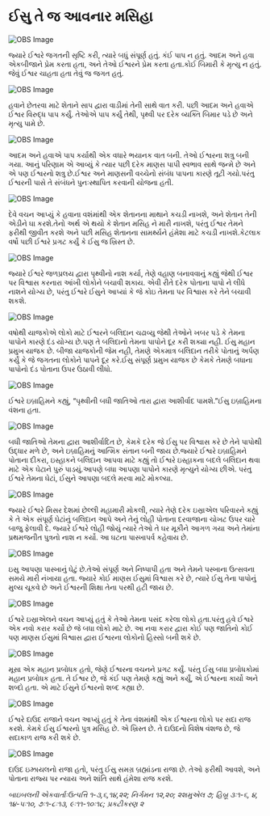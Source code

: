 # ઈસુ તે જ આવનાર મસિહા

![OBS Image](https://cdn.door43.org/obs/jpg/360px/obs-en-48-01.jpg)

જ્યારે ઈશ્વરે જગતની સૃષ્ટિ કરી, ત્યારે બધું સંપૂર્ણ હતું. કંઈ પાપ ન હતું. આદમ અને હવા એકબીજાને પ્રેમ કરતા હતા, અને તેઓ ઈશ્વરને પ્રેમ કરતા હતા.કોઈ બિમારી કે મૃત્યુ ન હતું. જેવું ઈશ્વર ચાહતા હતા તેવું જ જગત હતું.

![OBS Image](https://cdn.door43.org/obs/jpg/360px/obs-en-48-02.jpg)

હવાને છેતરવા માટે શેતાને સાપ દ્વારા વાડીમાં તેની સાથે વાત કરી. પછી આદમ અને હવાએ ઈશ્વર વિરુદ્ધ પાપ કર્યું. તેઓએ પાપ કર્યું તેથી, પૃથ્વી પર દરેક વ્યક્તિ બિમાર પડે છે અને મૃત્યુ પામે છે.

![OBS Image](https://cdn.door43.org/obs/jpg/360px/obs-en-48-03.jpg)

આદમ અને હવાએ પાપ કર્યાથી એક વધારે ભયાનક વાત બની. તેઓ ઈશ્વરના શત્રુ બની ગયા. આનું પરિણામ એ આવ્યું કે ત્યાર પછી દરેક માણસ પાપી સ્વભાવ સાથે જન્મે છે અને એ પણ ઈશ્વરનો શત્રુ છે.ઈશ્વર અને માણસની વચ્ચેનો સંબંધ પાપના કારણે તૂટી ગયો.પરંતુ ઈશ્વરની પાસે તે સંબંધને પુનઃસ્થાપિત કરવાની યોજના હતી. 

![OBS Image](https://cdn.door43.org/obs/jpg/360px/obs-en-48-04.jpg)

દેવે વચન આપ્યું કે હવાના વશંમાંથી એક શેતાનના માથાને કચડી નાખશે, અને શેતાન તેની એડીને ઘા કરશે.તેનો અર્થ એ થયો કે શેતાન મસિહ ને મારી નાખશે, પરંતુ ઈશ્વર તેમને ફરીથી જીવીત કરશે અને પછી મસિહ શેતાનના સામર્થ્યને હંમેશા માટે કચડી નાખશે.કેટલાક વર્ષો પછી ઈશ્વરે પ્રગટ કર્યું કે ઈસુ જ ખ્રિસ્ત છે.

![OBS Image](https://cdn.door43.org/obs/jpg/360px/obs-en-48-05.jpg)

જ્યારે ઈશ્વરે જળપ્રલય દ્વારા પૃથ્વીનો નાશ કર્યા, તેણે વહાણ બનાવવાનું કહ્યું જેથી ઈશ્વર પર વિશ્વાસ કરનારા આંખી લોકોને બચાવી શકાય. એવી રીતે દરેક પોતાના પાપો ને લીધે નાશને યોગ્ય છે, પરંતુ ઈશ્વરે ઈસુને આપ્યાં કે જે કોઇ તેમના પર વિશ્વાસ કરે તેને બચાવી શકશે.

![OBS Image](https://cdn.door43.org/obs/jpg/360px/obs-en-48-06.jpg)

વષોથી યાજકોએ લોકો માટે ઈશ્વરને બલિદાન ચઢાવ્યુ જેથી તેઓને ખબર પડે કે તેમના પાપોને કારણે દંડ યોગ્ય છે.પણ તે બલિદાનો તેમના પાપોને દૂર કરી શક્યા નહી. ઈસુ મહાન પ્રમુખ યાજક છે. બીજા યાજકોની જેમ નહી, તેમણે એકમાત્ર બલિદાન તરીકે પોતાનું અર્પણ કર્યું કે જે જગતના લોકોને પાપને દૂર કરે.ઈસુ સંપૂર્ણ પ્રમુખ યાજક છે કેમકે તેમણે બધાના પાપોનો દંડ પોતાના ઉપર ઉઠાવી લીધો.

![OBS Image](https://cdn.door43.org/obs/jpg/360px/obs-en-48-07.jpg)

ઈશ્વરે ઇબ્રાહિમને કહ્યું, “પૃથ્વીની બધી જાતિઓ તારા દ્વારા આશીર્વાદ પામશે.”ઈસુ ઇબ્રાહિમના વંશના હતા. 

![OBS Image](https://cdn.door43.org/obs/jpg/360px/obs-en-48-08.jpg)

બધી જાતિઓ તેમના દ્વારા આશીર્વાદિત છે, કેમકે દરેક જે ઈસુ પર વિશ્વાસ કરે છે તેને પાપોથી ઉદ્ધાર મળે છે, અને ઇબ્રાહિમનું આત્મિક સંતાન બની જાય છે.જ્યારે ઈશ્વરે ઇબ્રાહિમને પોતાના દીકરા, ઇસ્હાકને બલિદાન આપવા માટે કહ્યું તો ઈશ્વરે ઇસ્હાકના બદલે બલિદાન થવા માટે એક ઘેટાને પુરું પાડયું.આપણે બધા આપણા પાપોને કારણે મૃત્યુને યોગ્ય છીએ. પરંતુ ઈશ્વરે તેમના ઘેટાં, ઈસુને આપણા બદલે મરવા માટે મોકલ્યા.

![OBS Image](https://cdn.door43.org/obs/jpg/360px/obs-en-48-09.jpg)

જ્યારે ઈશ્વરે મિસર દેશમાં છેલ્લી મહામારી મોકલી, ત્યારે તેણે દરેક  ઇસ્રાએલ પરિવારને કહ્યું કે તે એક સંપૂર્ણ ઘેટાંનું બલિદાન આપે અને તેનું લોહી પોતાના દરવાજાના ચોખટ ઉપર ચારે બાજુ ફેલાવી દે. જ્યારે ઈશ્વરે લોહી જોયું ત્યારે તેઓ તે ઘર મૂકીને આગળ ગયા અને તેમાંના પ્રથમજનીત પુત્રનો નાશ ન કર્યો. આ ઘટના પાસ્ખાપર્વ કહેવાય છે.

![OBS Image](https://cdn.door43.org/obs/jpg/360px/obs-en-48-10.jpg)

ઇસુ આપણા પાસ્ખાનું ઘેટું છે.તેઓ સંપૂર્ણ અને નિષ્પાપી હતા અને તેમને પસ્ખાના ઉત્સવના સમયે મારી નંખાયા હતા. જ્યારે કોઈ માણસ ઈસુમાં વિશ્વાસ કરે છે, ત્યારે ઈસુ તેના પાપોનું મુલ્ય ચૂકવે છે અને ઈશ્વરની શિક્ષા તેના પરથી હટી જાય છે. 

![OBS Image](https://cdn.door43.org/obs/jpg/360px/obs-en-48-11.jpg)

ઈશ્વરે ઇસ્રાએલને વચન આપ્યું હતું કે તેઓ તેમના પસંદ કરેલા લોકો હતા.પરંતુ હવે ઈશ્વરે એક નવો કરાર કર્યો છે જે બધા લોકો માટે છે. આ નવા કરાર દ્વારા કોઈ પણ જાતિનો કોઈ પણ માણસ ઈસુમાં વિશ્વાસ દ્વારા ઈશ્વરના લોકોનો હિસ્સો બની શકે છે.

![OBS Image](https://cdn.door43.org/obs/jpg/360px/obs-en-48-12.jpg)

મૂસા એક મહાન પ્રબોધક હતો, જેણે ઈશ્વરના વચનને પ્રગટ કર્યું. પરંતુ ઈસુ બધા પ્રબોધકોમાં મહાન પ્રબોધક હતા. તે ઈશ્વર છે, જે કંઈ પણ તેમણે કહ્યું અને કર્યું, એ ઈશ્વરના કાર્યો અને શબ્દો હતા. એ માટે ઈસુને ઈશ્વરનો શબ્દ કહ્યા છે.

![OBS Image](https://cdn.door43.org/obs/jpg/360px/obs-en-48-13.jpg)

ઈશ્વરે દાઉદ રાજાને વચન આપ્યું હતું કે તેના વંશમાંથી એક ઈશ્વરના લોકો પર સદા રાજ કરશે. કેમકે ઈસુ ઈશ્વરનો પુત્ર મસિહ છે. એ ખ્રિસ્ત છે. તે દાઉદનો વિશેષ વંશજ છે, જે સદાકાળ રાજ કરી શકે છે.

![OBS Image](https://cdn.door43.org/obs/jpg/360px/obs-en-48-14.jpg)

દાઉદ ઇઝ્રાયલનો રાજા હતો, પરંતુ ઈસુ સમગ્ર બ્રહ્માંડના રાજા છે. તેઓ ફરીથી આવશે, અને પોતાના રાજ્ય પર ન્યાય અને શાંતિ સાથે હંમેશા રાજ કરશે.

_બાઇબલની એકવાર્તાઃઉત્પત્તિ ૧-૩,૬,૧૪,૨૨; નિર્ગમન ૧૨,૨૦; ૨શમુએલ ૭; હિબ્રૂ ૩ઃ૧-૬, ૪, ૧૪-૫ઃ૧૦, ૭ઃ૧-૮ઃ૧૩, ૯ઃ૧૧-૧૦ઃ૧૮; પ્રકટીકરણ ૨_